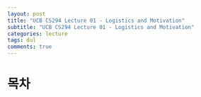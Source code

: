 ```yaml
---
layout: post
title: "UCB CS294 Lecture 01 - Logistics and Motivation"
subtitle: "UCB CS294 Lecture 01 - Logistics and Motivation"
categories: lecture
tags: dul
comments: true
---
```


# 목차
